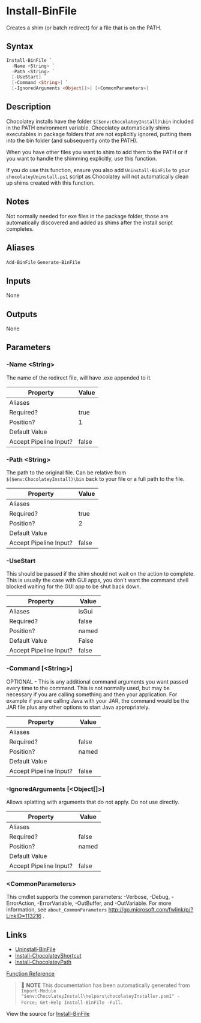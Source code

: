 ﻿---
Order: 170
xref: install-binfile
Title: Install-BinFile
Description: Information on Install-BinFile function
RedirectFrom: docs/helpers-install-bin-file
---

# Install-BinFile

<!-- This documentation is automatically generated from https://github.com/chocolatey/choco/blob/stable/src/chocolatey.resources/helpers/functions/Install-BinFile.ps1 using https://github.com/chocolatey/choco/blob/stable/GenerateDocs.ps1. Contributions are welcome at the original location(s). -->

Creates a shim (or batch redirect) for a file that is on the PATH.

## Syntax

~~~powershell
Install-BinFile `
  -Name <String> `
  -Path <String> `
  [-UseStart] `
  [-Command <String>] `
  [-IgnoredArguments <Object[]>] [<CommonParameters>]
~~~

## Description

Chocolatey installs have the folder `$($env:ChocolateyInstall)\bin`
included in the PATH environment variable. Chocolatey automatically
shims executables in package folders that are not explicitly ignored,
putting them into the bin folder (and subsequently onto the PATH).

When you have other files you want to shim to add them to the PATH or
if you want to handle the shimming explicitly, use this function.

If you do use this function, ensure you also add `Uninstall-BinFile` to
your `chocolateyUninstall.ps1` script as Chocolatey will not
automatically clean up shims created with this function.

## Notes

Not normally needed for exe files in the package folder, those are
automatically discovered and added as shims after the install script
completes.

## Aliases

`Add-BinFile`
`Generate-BinFile`


## Inputs

None

## Outputs

None

## Parameters

###  -Name &lt;String&gt;
The name of the redirect file, will have .exe appended to it.

Property               | Value
---------------------- | -----
Aliases                |
Required?              | true
Position?              | 1
Default Value          |
Accept Pipeline Input? | false

###  -Path &lt;String&gt;
The path to the original file. Can be relative from
`$($env:ChocolateyInstall)\bin` back to your file or a full path to the
file.

Property               | Value
---------------------- | -----
Aliases                |
Required?              | true
Position?              | 2
Default Value          |
Accept Pipeline Input? | false

###  -UseStart
This should be passed if the shim should not wait on the action to
complete. This is usually the case with GUI apps, you don't want the
command shell blocked waiting for the GUI app to be shut back down.

Property               | Value
---------------------- | -----
Aliases                | isGui
Required?              | false
Position?              | named
Default Value          | False
Accept Pipeline Input? | false

###  -Command [&lt;String&gt;]
OPTIONAL - This is any additional command arguments you want passed
every time to the command. This is not normally used, but may be
necessary if you are calling something and then your application. For
example if you are calling Java with your JAR, the command would be the
JAR file plus any other options to start Java appropriately.

Property               | Value
---------------------- | -----
Aliases                |
Required?              | false
Position?              | named
Default Value          |
Accept Pipeline Input? | false

###  -IgnoredArguments [&lt;Object[]&gt;]
Allows splatting with arguments that do not apply. Do not use directly.

Property               | Value
---------------------- | -----
Aliases                |
Required?              | false
Position?              | named
Default Value          |
Accept Pipeline Input? | false

### &lt;CommonParameters&gt;

This cmdlet supports the common parameters: -Verbose, -Debug, -ErrorAction, -ErrorVariable, -OutBuffer, and -OutVariable. For more information, see `about_CommonParameters` http://go.microsoft.com/fwlink/p/?LinkID=113216 .


## Links

 * [Uninstall-BinFile](xref:uninstall-binfile)
 * [Install-ChocolateyShortcut](xref:install-chocolateyshortcut)
 * [Install-ChocolateyPath](xref:install-chocolateypath)


[Function Reference](xref:powershell-reference)

> :memo: **NOTE** This documentation has been automatically generated from `Import-Module "$env:ChocolateyInstall\helpers\chocolateyInstaller.psm1" -Force; Get-Help Install-BinFile -Full`.

View the source for [Install-BinFile](https://github.com/chocolatey/choco/blob/stable/src/chocolatey.resources/helpers/functions/Install-BinFile.ps1)
